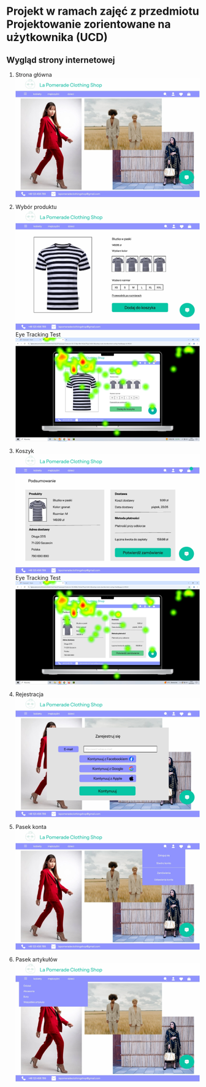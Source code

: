 # Projekt w ramach zajęć z przedmiotu Projektowanie zorientowane na użytkownika (UCD)

## Wygląd strony internetowej
1. Strona główna
![Strona główna](makiety/strona_glowna.png)

2. Wybór produktu
![Wybór produktu](makiety/zakup.png)
Eye Tracking Test
![Wybór produktu](eye_tracker/zakup_suma_wszystkich.png)

3. Koszyk
![Koszyk](makiety/koszyk_podsumowanie.png)
Eye Tracking Test
![Koszyk](eye_tracker/koszyk_suma_wszystkich.png)

4. Rejestracja
![Sortowanie](makiety/rejestracja.png)

5. Pasek konta
![Pasek konta](makiety/pasek_konta.png)

6. Pasek artykułów
![Pasek artykułów](pasek_artykulow.png)
